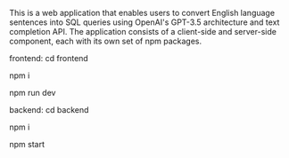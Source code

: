 This is a web application that enables users to convert English language sentences into SQL queries using OpenAI's GPT-3.5 architecture and text completion API. The application consists of a client-side and server-side component, each with its own set of npm packages.

frontend: cd frontend

npm i

npm run dev

backend: cd backend

npm i

npm start